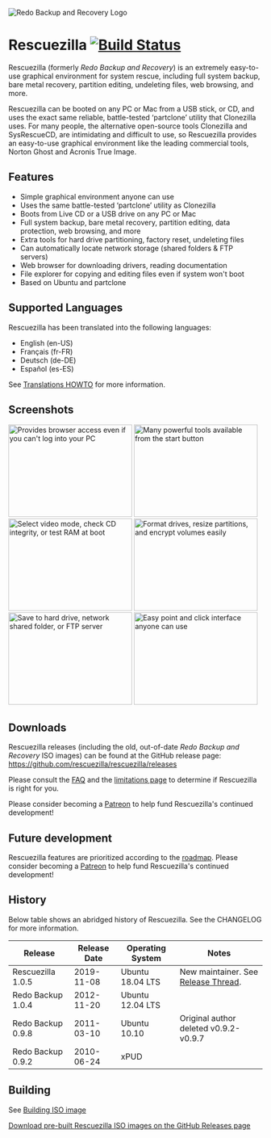 ![Redo Backup and Recovery Logo](docs/images/redo.logo.png)

# Rescuezilla [![Build Status](https://travis-ci.org/rescuezilla/rescuezilla.svg?branch=master)](https://travis-ci.org/rescuezilla/rescuezilla) 

Rescuezilla (formerly _Redo Backup and Recovery_) is an extremely easy-to-use graphical environment for system rescue, including full system backup, bare metal recovery, partition editing, undeleting files, web browsing, and more.

Rescuezilla can be booted on any PC or Mac from a USB stick, or CD, and uses the exact same reliable, battle-tested ‘partclone’ utility that Clonezilla uses. For many people, the alternative open-source tools Clonezilla and SysRescueCD, are intimidating and difficult to use, so Rescuezilla provides an easy-to-use graphical environment like the leading commercial tools, Norton Ghost and Acronis True Image.

## Features

* Simple graphical environment anyone can use
* Uses the same battle-tested ‘partclone’ utility as Clonezilla 
* Boots from Live CD or a USB drive on any PC or Mac
* Full system backup, bare metal recovery, partition editing, data protection, web browsing, and more
* Extra tools for hard drive partitioning, factory reset, undeleting files
* Can automatically locate network storage (shared folders & FTP servers)
* Web browser for downloading drivers, reading documentation
* File explorer for copying and editing files even if system won't boot
* Based on Ubuntu and partclone

## Supported Languages

Rescuezilla has been translated into the following languages:

* English (en-US)
* Français (fr-FR)
* Deutsch (de-DE)
* Español (es-ES)

See [Translations HOWTO](https://github.com/rescuezilla/rescuezilla/wiki/Translations-HOWTO) for more information.

## Screenshots

<a href="docs/images/screenshot.select.an.option.png"><img width=245 height=183 src="docs/images/screenshot.select.an.option.png" alt="Provides browser access even if you can't log into your PC"></a>
<a href="docs/images/screenshot.partitioning.png"><img width=245 height=183 src="docs/images/screenshot.partitioning.png" alt="Many powerful tools available from the start button"></a>
<a href="docs/images/screenshot.start.menu.tools.png"><img width=245 height=183 src="docs/images/screenshot.start.menu.tools.png" alt="Select video mode, check CD integrity, or test RAM at boot"></a>
<a href="docs/images/screenshot.chromium.web.browsing.png"><img width=245 height=183 src="docs/images/screenshot.chromium.web.browsing.png" alt="Format drives, resize partitions, and encrypt volumes easily"></a>
<a href="docs/images/screenshot.select.backup.destination.drive.png"><img width=245 height=183 src="docs/images/screenshot.select.backup.destination.drive.png" alt="Save to hard drive, network shared folder, or FTP server"></a>
<a href="docs/images/screenshot.boot.menu.png"><img width=245 height=183 src="docs/images/screenshot.boot.menu.png" alt="Easy point and click interface anyone can use"></a>

## Downloads

Rescuezilla releases (including the old, out-of-date _Redo Backup and Recovery_ ISO images) can be found at the GitHub release page: https://github.com/rescuezilla/rescuezilla/releases

Please consult the [FAQ](https://rescuezilla.com/help.html) and the [limitations page](https://github.com/rescuezilla/rescuezilla/wiki/Rescuezilla-Limitations) to determine if Rescuezilla is right for you.

Please consider becoming a [Patreon](https://www.patreon.com/rescuezilla) to help fund Rescuezilla's continued development!

## Future development

Rescuezilla features are prioritized according to the [roadmap](https://github.com/rescuezilla/rescuezilla/wiki/Rescuezilla-Project-Roadmap). Please consider becoming a [Patreon](https://www.patreon.com/rescuezilla) to help fund Rescuezilla's continued development!

## History

Below table shows an abridged history of Rescuezilla. See the CHANGELOG for more information.

| Release | Release Date | Operating System | Notes |
| --- | --- | --- | --- |
| Rescuezilla 1.0.5 | 2019-11-08 | Ubuntu 18.04 LTS | New maintainer. See [Release Thread](https://sourceforge.net/p/redobackup/discussion/1169663/thread/116063b485/). |
| Redo Backup 1.0.4 | 2012-11-20 | Ubuntu 12.04 LTS | |
| Redo Backup 0.9.8 | 2011-03-10 | Ubuntu 10.10 | Original author deleted v0.9.2-v0.9.7 |
| Redo Backup 0.9.2 | 2010-06-24 | xPUD |  |

## Building 

See [Building ISO image](docs/build_instructions/BUILD.ISO.IMAGE.md)

[Download pre-built Rescuezilla ISO images on the GitHub Releases page](https://github.com/rescuezilla/rescuezilla/releases)
